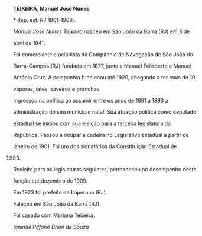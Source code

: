 **TEIXEIRA, Manuel José Nunes**



\* dep. est. RJ 1901-1909.



*Manuel José Nunes Teixeira* nasceu em São João da Barra (RJ) em 3 de

abril de 1841.



Foi comerciante e acionista da Companhia de Navegação de São João da

Barra-Campos (RJ) fundada em 1877, junto a Manuel Felisberto e Manuel

Antônio Cruz. A companhia funcionou até 1920, chegando a ter mais de 10

vapores, iates, saveiros e pranchas.



Ingressou na política ao assumir entre os anos de 1891 a 1893 a

administração do seu município natal. Sua atuação política como deputado

estadual se iniciou com sua eleição para a terceira legislatura da

República. Passou a ocupar a cadeira no Legislativo estadual a partir de

janeiro de 1901. Foi um dos signatários da Constituição Estadual de

1903.



Reeleito para as legislaturas seguintes, permaneceu no desempenho desta

função até dezembro de 1909.



Em 1923 foi prefeito de Itaperuna (RJ).



Faleceu em São João da Barra (RJ).



Foi casado com Mariana Teixeira.



*Ioneide Piffano Brion de Souza*



